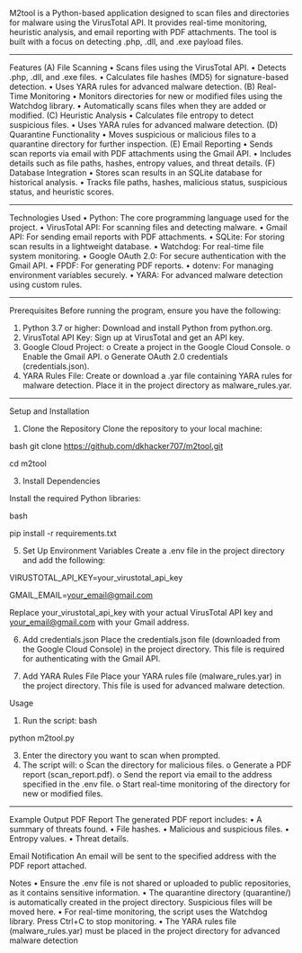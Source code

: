 M2tool is a Python-based application designed to scan files and directories for malware using the VirusTotal API. It provides real-time monitoring, heuristic analysis, and email reporting with PDF attachments. The tool is built with a focus on detecting .php, .dll, and .exe payload files.
________________________________________
Features
(A) File Scanning
•	Scans files using the VirusTotal API.
•	Detects .php, .dll, and .exe files.
•	Calculates file hashes (MD5) for signature-based detection.
•	Uses YARA rules for advanced malware detection.
(B) Real-Time Monitoring
•	Monitors directories for new or modified files using the Watchdog library.
•	Automatically scans files when they are added or modified.
(C) Heuristic Analysis
•	Calculates file entropy to detect suspicious files.
•	Uses YARA rules for advanced malware detection.
(D) Quarantine Functionality
•	Moves suspicious or malicious files to a quarantine directory for further inspection.
(E) Email Reporting
•	Sends scan reports via email with PDF attachments using the Gmail API.
•	Includes details such as file paths, hashes, entropy values, and threat details.
(F) Database Integration
•	Stores scan results in an SQLite database for historical analysis.
•	Tracks file paths, hashes, malicious status, suspicious status, and heuristic scores.
________________________________________
Technologies Used
•	Python: The core programming language used for the project.
•	VirusTotal API: For scanning files and detecting malware.
•	Gmail API: For sending email reports with PDF attachments.
•	SQLite: For storing scan results in a lightweight database.
•	Watchdog: For real-time file system monitoring.
•	Google OAuth 2.0: For secure authentication with the Gmail API.
•	FPDF: For generating PDF reports.
•	dotenv: For managing environment variables securely.
•	YARA: For advanced malware detection using custom rules.
________________________________________
Prerequisites
Before running the program, ensure you have the following:
1.	Python 3.7 or higher: Download and install Python from python.org.
2.	VirusTotal API Key: Sign up at VirusTotal and get an API key.
3.	Google Cloud Project:
o	Create a project in the Google Cloud Console.
o	Enable the Gmail API.
o	Generate OAuth 2.0 credentials (credentials.json).
4.	YARA Rules File: Create or download a .yar file containing YARA rules for malware detection. Place it in the project directory as malware_rules.yar.
________________________________________
Setup and Installation

1. Clone the Repository
Clone the repository to your local machine:

bash
git clone https://github.com/dkhacker707/m2tool.git

cd m2tool

3. Install Dependencies

Install the required Python libraries:

bash

pip install -r requirements.txt

5. Set Up Environment Variables
Create a .env file in the project directory and add the following:

VIRUSTOTAL_API_KEY=your_virustotal_api_key

GMAIL_EMAIL=your_email@gmail.com

Replace your_virustotal_api_key with your actual VirusTotal API key and your_email@gmail.com with your Gmail address.

6. Add credentials.json
Place the credentials.json file (downloaded from the Google Cloud Console) in the project directory. This file is required for authenticating with the Gmail API.

8. Add YARA Rules File
Place your YARA rules file (malware_rules.yar) in the project directory. This file is used for advanced malware detection.

Usage

1.	Run the script:
bash

python m2tool.py

3.	Enter the directory you want to scan when prompted.
4.	The script will:
o	Scan the directory for malicious files.
o	Generate a PDF report (scan_report.pdf).
o	Send the report via email to the address specified in the .env file.
o	Start real-time monitoring of the directory for new or modified files.
________________________________________
Example Output
PDF Report
The generated PDF report includes:
•	A summary of threats found.
•	File hashes.
•	Malicious and suspicious files.
•	Entropy values.
•	Threat details.

Email Notification
An email will be sent to the specified address with the PDF report attached.

Notes
•	Ensure the .env file is not shared or uploaded to public repositories, as it contains sensitive information.
•	The quarantine directory (quarantine/) is automatically created in the project directory. Suspicious files will be moved here.
•	For real-time monitoring, the script uses the Watchdog library. Press Ctrl+C to stop monitoring.
•	The YARA rules file (malware_rules.yar) must be placed in the project directory for advanced malware detection
